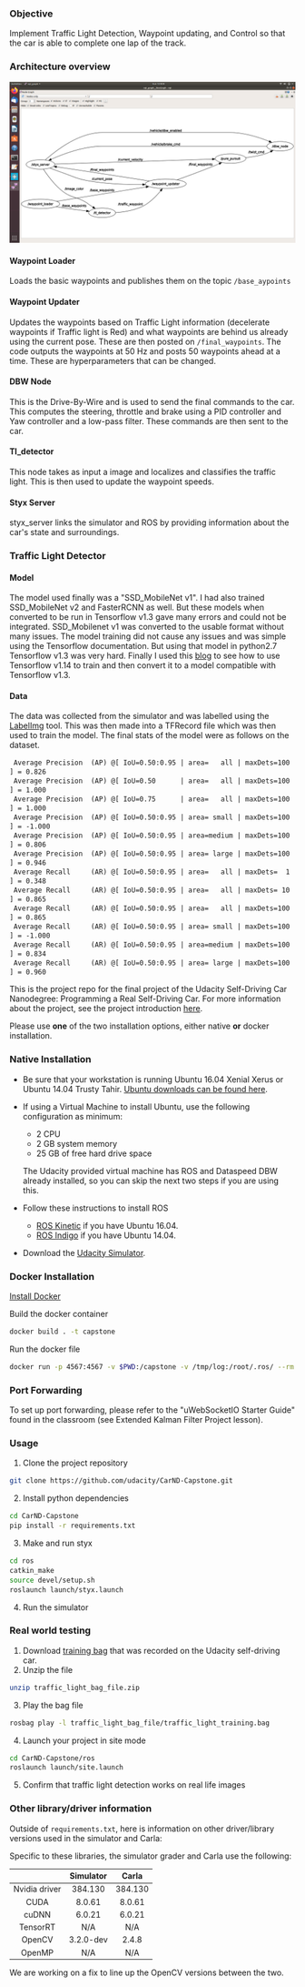 ### Objective
Implement Traffic Light Detection, Waypoint updating, and Control so that the car is able to complete one lap of the track.

### Architecture overview
![rqt_graph](rqt_graph.png)
#### Waypoint Loader
Loads the basic waypoints and publishes them on the topic `/base_aypoints`
#### Waypoint Updater
Updates the waypoints based on Traffic Light information (decelerate waypoints if Traffic light is Red) and what waypoints are behind us already using the current pose. These are then posted on `/final_waypoints`. The code outputs the waypoints at 50 Hz and posts 50 waypoints ahead at a time. These are hyperparameters that can be changed.
#### DBW Node
This is the Drive-By-Wire and is used to send the final commands to the car. This computes the steering, throttle and brake using a PID controller and Yaw controller and a low-pass filter. These commands are then sent to the car.
#### Tl_detector
This node takes as input a image and localizes and classifies the traffic light. This is then used to update the waypoint speeds.
#### Styx Server
styx_server links the simulator and ROS by providing information about the car's state and surroundings.

### Traffic Light Detector
#### Model
The model used finally was a "SSD_MobileNet v1". I had also trained SSD_MobileNet v2 and FasterRCNN as well. But these models when converted to be run in Tensorflow v1.3 gave many errors and could not be integrated. SSD_Mobilenet v1 was converted to the usable format without many issues. The model training did not cause any issues and was simple using the Tensorflow documentation. But using that model in python2.7 Tensorflow v1.3 was very hard. Finally I used this [blog](https://towardsdatascience.com/object-detection-by-tensorflow-1-x-5a8cb72c1c4b) to see how to use Tensorflow v1.14 to train and then convert it to a model compatible with Tensorflow v1.3.
#### Data
The data was collected from the simulator and was labelled using the [LabelImg](https://github.com/tzutalin/labelImg) tool. This was then made into a TFRecord file which was then used to train the model. The final stats of the model were as follows on the dataset.

```
 Average Precision  (AP) @[ IoU=0.50:0.95 | area=   all | maxDets=100 ] = 0.826
 Average Precision  (AP) @[ IoU=0.50      | area=   all | maxDets=100 ] = 1.000
 Average Precision  (AP) @[ IoU=0.75      | area=   all | maxDets=100 ] = 1.000
 Average Precision  (AP) @[ IoU=0.50:0.95 | area= small | maxDets=100 ] = -1.000
 Average Precision  (AP) @[ IoU=0.50:0.95 | area=medium | maxDets=100 ] = 0.806
 Average Precision  (AP) @[ IoU=0.50:0.95 | area= large | maxDets=100 ] = 0.946
 Average Recall     (AR) @[ IoU=0.50:0.95 | area=   all | maxDets=  1 ] = 0.348
 Average Recall     (AR) @[ IoU=0.50:0.95 | area=   all | maxDets= 10 ] = 0.865
 Average Recall     (AR) @[ IoU=0.50:0.95 | area=   all | maxDets=100 ] = 0.865
 Average Recall     (AR) @[ IoU=0.50:0.95 | area= small | maxDets=100 ] = -1.000
 Average Recall     (AR) @[ IoU=0.50:0.95 | area=medium | maxDets=100 ] = 0.834
 Average Recall     (AR) @[ IoU=0.50:0.95 | area= large | maxDets=100 ] = 0.960
```

This is the project repo for the final project of the Udacity Self-Driving Car Nanodegree: Programming a Real Self-Driving Car. For more information about the project, see the project introduction [here](https://classroom.udacity.com/nanodegrees/nd013/parts/6047fe34-d93c-4f50-8336-b70ef10cb4b2/modules/e1a23b06-329a-4684-a717-ad476f0d8dff/lessons/462c933d-9f24-42d3-8bdc-a08a5fc866e4/concepts/5ab4b122-83e6-436d-850f-9f4d26627fd9).

Please use **one** of the two installation options, either native **or** docker installation.

### Native Installation

* Be sure that your workstation is running Ubuntu 16.04 Xenial Xerus or Ubuntu 14.04 Trusty Tahir. [Ubuntu downloads can be found here](https://www.ubuntu.com/download/desktop).
* If using a Virtual Machine to install Ubuntu, use the following configuration as minimum:
  * 2 CPU
  * 2 GB system memory
  * 25 GB of free hard drive space

  The Udacity provided virtual machine has ROS and Dataspeed DBW already installed, so you can skip the next two steps if you are using this.

* Follow these instructions to install ROS
  * [ROS Kinetic](http://wiki.ros.org/kinetic/Installation/Ubuntu) if you have Ubuntu 16.04.
  * [ROS Indigo](http://wiki.ros.org/indigo/Installation/Ubuntu) if you have Ubuntu 14.04.
* Download the [Udacity Simulator](https://github.com/udacity/CarND-Capstone/releases).

### Docker Installation
[Install Docker](https://docs.docker.com/engine/installation/)

Build the docker container
```bash
docker build . -t capstone
```

Run the docker file
```bash
docker run -p 4567:4567 -v $PWD:/capstone -v /tmp/log:/root/.ros/ --rm -it capstone
```

### Port Forwarding
To set up port forwarding, please refer to the "uWebSocketIO Starter Guide" found in the classroom (see Extended Kalman Filter Project lesson).

### Usage

1. Clone the project repository
```bash
git clone https://github.com/udacity/CarND-Capstone.git
```

2. Install python dependencies
```bash
cd CarND-Capstone
pip install -r requirements.txt
```
3. Make and run styx
```bash
cd ros
catkin_make
source devel/setup.sh
roslaunch launch/styx.launch
```
4. Run the simulator

### Real world testing
1. Download [training bag](https://s3-us-west-1.amazonaws.com/udacity-selfdrivingcar/traffic_light_bag_file.zip) that was recorded on the Udacity self-driving car.
2. Unzip the file
```bash
unzip traffic_light_bag_file.zip
```
3. Play the bag file
```bash
rosbag play -l traffic_light_bag_file/traffic_light_training.bag
```
4. Launch your project in site mode
```bash
cd CarND-Capstone/ros
roslaunch launch/site.launch
```
5. Confirm that traffic light detection works on real life images

### Other library/driver information
Outside of `requirements.txt`, here is information on other driver/library versions used in the simulator and Carla:

Specific to these libraries, the simulator grader and Carla use the following:

|        | Simulator | Carla  |
| :-----------: |:-------------:| :-----:|
| Nvidia driver | 384.130 | 384.130 |
| CUDA | 8.0.61 | 8.0.61 |
| cuDNN | 6.0.21 | 6.0.21 |
| TensorRT | N/A | N/A |
| OpenCV | 3.2.0-dev | 2.4.8 |
| OpenMP | N/A | N/A |

We are working on a fix to line up the OpenCV versions between the two.
